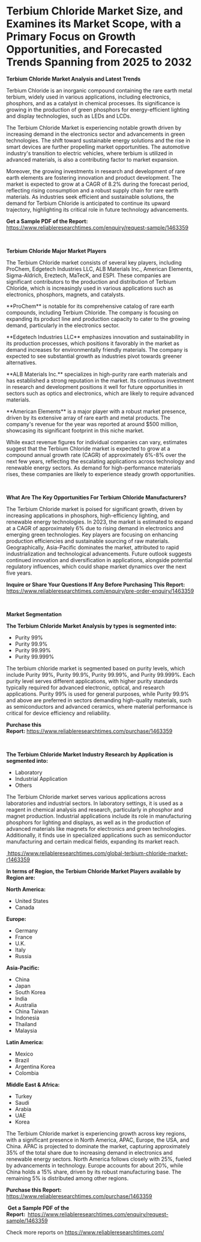 <p><h1>Terbium Chloride Market Size, and Examines its Market Scope, with a Primary Focus on Growth Opportunities, and Forecasted Trends Spanning from 2025 to 2032</h1></p><p><strong>Terbium Chloride Market Analysis and Latest Trends</strong></p>
<p><p>Terbium Chloride is an inorganic compound containing the rare earth metal terbium, widely used in various applications, including electronics, phosphors, and as a catalyst in chemical processes. Its significance is growing in the production of green phosphors for energy-efficient lighting and display technologies, such as LEDs and LCDs.</p><p>The Terbium Chloride Market is experiencing notable growth driven by increasing demand in the electronics sector and advancements in green technologies. The shift toward sustainable energy solutions and the rise in smart devices are further propelling market opportunities. The automotive industry's transition to electric vehicles, where terbium is utilized in advanced materials, is also a contributing factor to market expansion.</p><p>Moreover, the growing investments in research and development of rare earth elements are fostering innovation and product development. The market is expected to grow at a CAGR of 8.2% during the forecast period, reflecting rising consumption and a robust supply chain for rare earth materials. As industries seek efficient and sustainable solutions, the demand for Terbium Chloride is anticipated to continue its upward trajectory, highlighting its critical role in future technology advancements.</p></p>
<p><strong>Get a Sample PDF of the Report:&nbsp;</strong> <a href="https://www.reliableresearchtimes.com/enquiry/request-sample/1463359?utm_campaign=2997&utm_medium=2&utm_source=Github&utm_content=ia&utm_term=01042025&utm_id=terbium-chloride">https://www.reliableresearchtimes.com/enquiry/request-sample/1463359</a></p>
<p>&nbsp;</p>
<p><strong>Terbium Chloride Major Market Players</strong></p>
<p><p>The Terbium Chloride market consists of several key players, including ProChem, Edgetech Industries LLC, ALB Materials Inc., American Elements, Sigma-Aldrich, Ereztech, MaTecK, and ESPI. These companies are significant contributors to the production and distribution of Terbium Chloride, which is increasingly used in various applications such as electronics, phosphors, magnets, and catalysts.</p><p>**ProChem** is notable for its comprehensive catalog of rare earth compounds, including Terbium Chloride. The company is focusing on expanding its product line and production capacity to cater to the growing demand, particularly in the electronics sector.</p><p>**Edgetech Industries LLC** emphasizes innovation and sustainability in its production processes, which positions it favorably in the market as demand increases for environmentally friendly materials. The company is expected to see substantial growth as industries pivot towards greener alternatives.</p><p>**ALB Materials Inc.** specializes in high-purity rare earth materials and has established a strong reputation in the market. Its continuous investment in research and development positions it well for future opportunities in sectors such as optics and electronics, which are likely to require advanced materials.</p><p>**American Elements** is a major player with a robust market presence, driven by its extensive array of rare earth and metal products. The company's revenue for the year was reported at around $500 million, showcasing its significant footprint in this niche market.</p><p>While exact revenue figures for individual companies can vary, estimates suggest that the Terbium Chloride market is expected to grow at a compound annual growth rate (CAGR) of approximately 6%-8% over the next few years, reflecting the escalating applications across technology and renewable energy sectors. As demand for high-performance materials rises, these companies are likely to experience steady growth opportunities.</p></p>
<p>&nbsp;</p>
<p><strong>What Are The Key Opportunities For Terbium Chloride Manufacturers?</strong></p>
<p><p>The Terbium Chloride market is poised for significant growth, driven by increasing applications in phosphors, high-efficiency lighting, and renewable energy technologies. In 2023, the market is estimated to expand at a CAGR of approximately 6% due to rising demand in electronics and emerging green technologies. Key players are focusing on enhancing production efficiencies and sustainable sourcing of raw materials. Geographically, Asia-Pacific dominates the market, attributed to rapid industrialization and technological advancements. Future outlook suggests continued innovation and diversification in applications, alongside potential regulatory influences, which could shape market dynamics over the next five years.</p></p>
<p><strong>Inquire or Share Your Questions If Any Before Purchasing This Report:</strong> <a href="https://www.reliableresearchtimes.com/enquiry/pre-order-enquiry/1463359?utm_campaign=2997&utm_medium=2&utm_source=Github&utm_content=ia&utm_term=01042025&utm_id=terbium-chloride">https://www.reliableresearchtimes.com/enquiry/pre-order-enquiry/1463359</a></p>
<p>&nbsp;</p>
<p><strong>Market Segmentation</strong></p>
<p><strong>The Terbium Chloride Market Analysis by types is segmented into:</strong></p>
<p><ul><li>Purity 99%</li><li>Purity 99.9%</li><li>Purity 99.99%</li><li>Purity 99.999%</li></ul></p>
<p><p>The terbium chloride market is segmented based on purity levels, which include Purity 99%, Purity 99.9%, Purity 99.99%, and Purity 99.999%. Each purity level serves different applications, with higher purity standards typically required for advanced electronic, optical, and research applications. Purity 99% is used for general purposes, while Purity 99.9% and above are preferred in sectors demanding high-quality materials, such as semiconductors and advanced ceramics, where material performance is critical for device efficiency and reliability.</p></p>
<p><strong>Purchase this Report:&nbsp;</strong><a href="https://www.reliableresearchtimes.com/purchase/1463359?utm_campaign=2997&utm_medium=2&utm_source=Github&utm_content=ia&utm_term=01042025&utm_id=terbium-chloride">https://www.reliableresearchtimes.com/purchase/1463359</a></p>
<p>&nbsp;</p>
<p><strong>The Terbium Chloride Market Industry Research by Application is segmented into:</strong></p>
<p><ul><li>Laboratory</li><li>Industrial Application</li><li>Others</li></ul></p>
<p><p>The Terbium Chloride market serves various applications across laboratories and industrial sectors. In laboratory settings, it is used as a reagent in chemical analysis and research, particularly in phosphor and magnet production. Industrial applications include its role in manufacturing phosphors for lighting and displays, as well as in the production of advanced materials like magnets for electronics and green technologies. Additionally, it finds use in specialized applications such as semiconductor manufacturing and certain medical fields, expanding its market reach.</p></p>
<p><a href="https://www.reliableresearchtimes.com/global-terbium-chloride-market-r1463359?utm_campaign=2997&utm_medium=2&utm_source=Github&utm_content=ia&utm_term=01042025&utm_id=terbium-chloride">&nbsp;https://www.reliableresearchtimes.com/global-terbium-chloride-market-r1463359</a></p>
<p><strong>In terms of Region, the Terbium Chloride Market Players available by Region are:</strong></p>
<p>
    <p> <strong> North America: </strong>
        <ul>
            <li>United States</li>
            <li>Canada</li>
        </ul>
        </p> 
    <p> <strong> Europe: </strong>
        <ul>
            <li>Germany</li>
            <li>France</li>
            <li>U.K.</li>
            <li>Italy</li>
            <li>Russia</li>
        </ul>
        </p> 
    <p> <strong> Asia-Pacific: </strong>
        <ul>
            <li>China</li>
            <li>Japan</li>
            <li>South Korea</li>
            <li>India</li>
            <li>Australia</li>
            <li>China Taiwan</li>
            <li>Indonesia</li>
            <li>Thailand</li>
            <li>Malaysia</li>
        </ul>
        </p> 
    <p> <strong> Latin America: </strong>
        <ul>
            <li>Mexico</li>
            <li>Brazil</li>
            <li>Argentina Korea</li>
            <li>Colombia</li>
        </ul>
        </p> 
    <p> <strong> Middle East & Africa: </strong>
        <ul>
            <li>Turkey</li>
            <li>Saudi</li>
            <li>Arabia</li>
            <li>UAE</li>
            <li>Korea</li>
        </ul>
    </p>
    </p>
<p><p>The Terbium Chloride market is experiencing growth across key regions, with a significant presence in North America, APAC, Europe, the USA, and China. APAC is projected to dominate the market, capturing approximately 35% of the total share due to increasing demand in electronics and renewable energy sectors. North America follows closely with 25%, fueled by advancements in technology. Europe accounts for about 20%, while China holds a 15% share, driven by its robust manufacturing base. The remaining 5% is distributed among other regions.</p></p>
<p><strong>Purchase this Report: </strong><a href="https://www.reliableresearchtimes.com/purchase/1463359?utm_campaign=2997&utm_medium=2&utm_source=Github&utm_content=ia&utm_term=01042025&utm_id=terbium-chloride">https://www.reliableresearchtimes.com/purchase/1463359</a></p>
<p>&nbsp;<strong>Get a Sample PDF of the Report:&nbsp;&nbsp;</strong><a href="https://www.reliableresearchtimes.com/enquiry/request-sample/1463359?utm_campaign=2997&utm_medium=2&utm_source=Github&utm_content=ia&utm_term=01042025&utm_id=terbium-chloride">https://www.reliableresearchtimes.com/enquiry/request-sample/1463359</a></p>
<p><strong></strong></p>
<p>Check more reports on <a href="https://www.reliableresearchtimes.com/?utm_campaign=2997&utm_medium=2&utm_source=Github&utm_content=ia&utm_term=01042025&utm_id=terbium-chloride">https://www.reliableresearchtimes.com/</a></p>